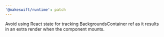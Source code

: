 ```yaml
---
'@makeswift/runtime': patch
---
```


Avoid using React state for tracking BackgroundsContainer ref as it results in an extra render when the component mounts.
